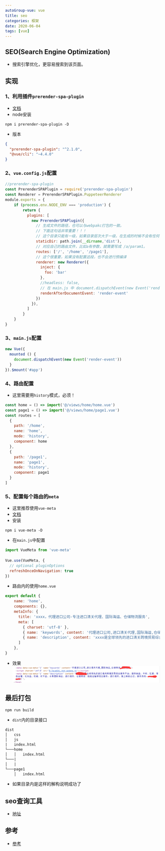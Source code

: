 ```yaml
---
autoGroup-vue: vue
title: seo
categories: 框架
date: 2020-06-04
tags: [vue]
---
```

## SEO(Search Engine Optimization)
* 搜索引擎优化，更容易搜索到该页面。

## 实现
### 1、利用插件`prerender-spa-plugin`
* [文档](https://github.com/chrisvfritz/prerender-spa-plugin) 
* node安装 
```
npm i prerender-spa-plugin -D
``` 
* 版本  
```json
{
  "prerender-spa-plugin": "^2.1.0",
  "@vue/cli": "~4.4.0"
}
```
### 2、`vue.config.js`配置
```js
//prerender-spa-plugin
const PrerenderSPAPlugin = require('prerender-spa-plugin')
const Renderer = PrerenderSPAPlugin.PuppeteerRenderer
module.exports = {
    if (process.env.NODE_ENV === 'production') {
        return {
          plugins: [
            new PrerenderSPAPlugin({
              // 生成文件的路径，也可以与webpakc打包的一致。
              // 下面这句话非常重要！！！
              // 这个目录只能有一级，如果目录层次大于一级，在生成的时候不会有任何错误提示，在预渲染的时候只会卡着不动。
              staticDir: path.join(__dirname,'dist'),
              // 对应自己的路由文件，比如a有参数，就需要写成 /a/param1。
              routes: ['/', '/home', '/page1'],
              // 这个很重要，如果没有配置这段，也不会进行预编译
              renderer: new Renderer({
                inject: {
                  foo: 'bar'
                },
                //headless: false,
                // 在 main.js 中 document.dispatchEvent(new Event('render-event'))，两者的事件名称要对应上。
                renderAfterDocumentEvent: 'render-event'
              })
            }),
          ]
        }
    }
}
```   
### 3、`main.js`配置
```js
new Vue({
  mounted () {
    document.dispatchEvent(new Event('render-event'))
  }
}).$mount('#app')
```
### 4、路由配置
* 这里需要用`history`模式，必须！
```js
const home = () => import('@/views/home/home.vue')
const page1 = () => import('@/views/home/page1.vue')
const routes = [
  {
    path: '/home',
    name: 'home',
    mode: 'history',
    component: home
  },
  {
    path: '/page1',
    name: 'page1',
    mode: 'history',
    component: page1
  }
]
```  

### 5、配置每个路由的`meta`  
* 这里推荐使用`vue-meta`
* [文档](https://github.com/nuxt/vue-meta)  
* 安装
```
npm i vue-meta -D
```
* 在`main.js`中配置  
```js
import VueMeta from 'vue-meta'

Vue.use(VueMeta, {
  // optional pluginOptions
  refreshOnceOnNavigation: true
})
``` 
* 路由内的使用`home.vue`  
```js
export default {
    name: 'home',
    components: {},
    metaInfo: {
      title: 'xxxx，代理进口公司-专注进口清关代理、国际海运、仓储物流服务',
      meta: [
        { charset: 'utf-8' },
        { name: 'keywords', content: '代理进口公司,进口清关代理,国际海运,仓储物流,xxxx'},
        { name: 'description', content: 'xxxx是全球领先的进口清关跨境贸易综合服务平台'}
      ]
    },
}
```  
* 效果
![页面效果](https://github.com/zhoufanglu/markdownPhoto/blob/master/hexo/seo.png?raw=true)

## 最后打包
```
npm run build
```
* `dist`内的目录接口   
```
dist
│   css
│   js
|   index.html
└───home
│   │   index.html
└───|   
│   |
└───page1
    │   index.html
```
* 如果目录内是这样的解构说明成功了

## seo查询工具
* [地址](https://www.sojson.com/seocheck/) 

## 参考
* [参考](https://www.jianshu.com/p/6a4c0b281e7f)